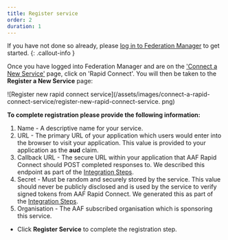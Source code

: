```yaml
---
title: Register service
order: 2
duration: 1
---
```


If you have not done so already, please [log in to Federation Manager](/log-into-federation-manager/01-overview) to get started.
{: .callout-info }

Once you have logged into Federation Manager and are on the ['Connect a New Service'](https://manager.test.aaf.edu.au/connected_services/new) page, click on 'Rapid Connect'. You will then be taken to the **Register a New Service** 
page:

![Register new rapid connect service](/assets/images/connect-a-rapid-connect-service/register-new-rapid-connect-service.
png)

**To complete registration please provide the following information:**

1. Name - A descriptive name for your service.
2. URL - The primary URL of your application which users would enter into the browser to visit your application. This value is provided to your application as the **aud** claim.
3. Callback URL - The secure URL within your application that AAF Rapid Connect should POST completed responses to. We described this endpoint as part of the [Integration Steps](/rapid-connect-integration/06-integration).
4. Secret - Must be random and securely stored by the service. This value should never be publicly disclosed and is used by the service to verify signed tokens from AAF Rapid Connect. We generated this as part of the [Integration Steps](/rapid-connect-integration/06-integration).
5. Organisation - The AAF subscribed organisation which is sponsoring this service.

- Click **Register Service** to complete the registration step.